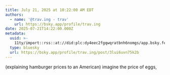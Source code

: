 ```yaml
---
title: July 21, 2025 at 10:22:00 AM EDT
authors:
  - name: '@trav.ing - trav'
    url: https://bsky.app/profile/trav.ing
date: 2025-07-21T14:22:00.000Z
metadata:
  uuid: >-
    11ty/import::rss::at://did:plc:dy4eec2fgqwqratbnh6nomgs/app.bsky.feed.post/3lui6uvn75k2b
  type: bluesky
  url: https://bsky.app/profile/trav.ing/post/3lui6uvn75k2b
---
```

(explaining hamburger prices to an American) imagine the price of eggs,